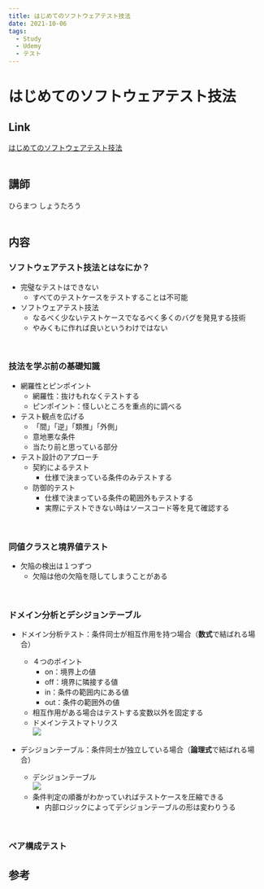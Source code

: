 ```yaml
---
title: はじめてのソフトウェアテスト技法
date: 2021-10-06
tags:
  - Study
  - Udemy
  - テスト
---
```

# はじめてのソフトウェアテスト技法
## Link
[はじめてのソフトウェアテスト技法](https://nssol.udemy.com/course/software-test-design/)  
<br>

## 講師
ひらまつ しょうたろう  
<br>

## 内容
### ソフトウェアテスト技法とはなにか？
- 完璧なテストはできない  
  - すべてのテストケースをテストすることは不可能  
- ソフトウェアテスト技法  
  - なるべく少ないテストケースでなるべく多くのバグを発見する技術  
  - やみくもに作れば良いというわけではない  
<br>

### 技法を学ぶ前の基礎知識
- 網羅性とピンポイント  
  - 網羅性：抜けもれなくテストする  
  - ピンポイント：怪しいところを重点的に調べる  
- テスト観点を広げる  
  - 「間」「逆」「類推」「外側」  
  - 意地悪な条件  
  - 当たり前と思っている部分  
- テスト設計のアプローチ  
  - 契約によるテスト  
    - 仕様で決まっている条件のみテストする  
  - 防御的テスト  
    - 仕様で決まっている条件の範囲外もテストする  
    - 実際にテストできない時はソースコード等を見て確認する  
<br>

### 同値クラスと境界値テスト  
- 欠陥の検出は１つずつ  
  - 欠陥は他の欠陥を隠してしまうことがある  
<br>

### ドメイン分析とデシジョンテーブル
- ドメイン分析テスト：条件同士が相互作用を持つ場合（**数式**で結ばれる場合）  
  - ４つのポイント  
    - on：境界上の値  
    - off：境界に隣接する値  
    - in：条件の範囲内にある値  
    - out：条件の範囲外の値  
  - 相互作用がある場合はテストする変数以外を固定する  
  - ドメインテストマトリクス  
  ![](./images/SoftwareTestingTechniques_20211006_1.png)  

- デシジョンテーブル：条件同士が独立している場合（**論理式**で結ばれる場合）  
  - デシジョンテーブル  
  ![](./images/SoftwareTestingTechniques_20211006_2.png)  
  - 条件判定の順番がわかっていればテストケースを圧縮できる  
    - 内部ロジックによってデシジョンテーブルの形は変わりうる  
<br>

### ペア構成テスト






## 参考
